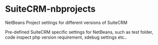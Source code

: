 # SuiteCRM-nbprojects
NetBeans Project settings for different versions of SuiteCRM

Pre-defined SuiteCRM specific settings for NetBeans, such as test folder, code inspect php version requirement, xdebug settings etc..
